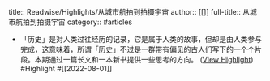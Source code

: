 title:: Readwise/Highlights/从城市航拍到拍摄宇宙
author:: [[]]
full-title:: 从城市航拍到拍摄宇宙
category:: #articles

- 「历史」是对人类过往经历的记录，它是属于人类的故事，但却是由人类参与完成，这意味着，所谓「历史」不过是一群带有偏见的古人们写下的一个个片段。本期通过一篇长文和一本新书提供一些思考的方向。 ([View Highlight](https://read.readwise.io/read/01g9by765mxfa34de28s3ys2a2)) #Highlight #[[2022-08-01]]